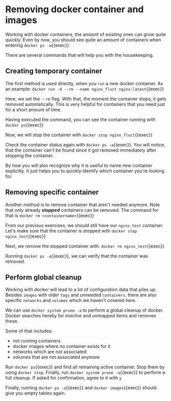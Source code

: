 # Removing docker container and images

Working with docker containers, the amount of existing ones can grow quite quickly. 
Even by now, you should see quite an amount of containers when entering `docker ps -a`{{exec}}

There are several commands that will help you with the housekeeping.

## Creating temporary container
The first method is used directly, when you `run` a new docker container. 
As an example: 
`docker run -d --rm --name nginx_fluct nginx:latest`{{exec}}

Here, we set the `--rm` flag. With that, the moment the container stops, it gets removed automatically. This is very helpful for containers that you need just for a short amount of time.

Having executed the command, you can see the container running with `docker ps`{{exec}}

Now, we will stop the container with `docker stop nginx_fluct`{{exec}}

Check the container status again with `docker ps -a`{{exec}}. You will notice, that the container can't be found since it got removed immediately after stopping the container.

By now you will also recognize why it is useful to name new container explicitly. 
It just helps you to quickly identify which container you're looking for.


## Removing specific container

Another method is to remove container that aren't needed anymore. Note that only already ***stopped*** containers can be removed. 
The command for that is `docker rm <containername>`{{exec}}

From our previous exercises, we should still have our `nginx_test` container. 
Let's make sure that the container is stopped with 
`docker stop nginx_test`{{exec}}

Next, we remove the stopped container with:
`docker rm nginx_test`{{exec}}

Running `docker ps -a`{{exec}}, we can verify that the container was removed.


## Perform global cleanup

Working with *docker* will lead to a lot of configuration data that piles up. 
Besides `images` with older `tags` and unneeded `containers`, there are also specific `networks` and `volumes` which we haven't covered here.  

We can use `docker system prune -a` to perform a global cleanup of docker. 
Docker searches hereby for *inactive* and *unmapped* items and removes these. 

Some of that includes:
* not running containers
* docker images where no container exists for it
* networks which are not associated
* volumes that are not associated anymore

Run `docker ps`{{exec}} and find all remaining active container. Stop them by using `docker stop`. Finally, run `docker system prune -a`{{exec}} to perform a full cleanup. If asked for confirmation, agree to it with `y` 

Finally, running `docker ps -a`{{exec}} and `docker images`{{exec}} should give you empty tables again.

